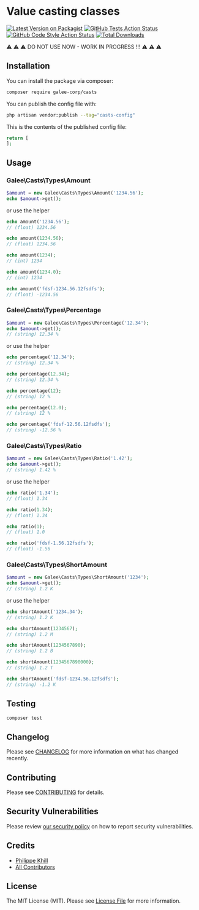 # Value casting classes

[![Latest Version on Packagist](https://img.shields.io/packagist/v/galee-corp/casts.svg?style=flat-square)](https://packagist.org/packages/galee-corp/casts)
[![GitHub Tests Action Status](https://img.shields.io/github/workflow/status/galee-corp/casts/run-tests?label=tests)](https://github.com/galee-corp/casts/actions?query=workflow%3Arun-tests+branch%3Amain)
[![GitHub Code Style Action Status](https://img.shields.io/github/workflow/status/galee-corp/casts/Fix%20PHP%20code%20style%20issues?label=code%20style)](https://github.com/galee-corp/casts/actions?query=workflow%3A"Fix+PHP+code+style+issues"+branch%3Amain)
[![Total Downloads](https://img.shields.io/packagist/dt/galee-corp/casts.svg?style=flat-square)](https://packagist.org/packages/galee-corp/casts)

⚠️ ⚠️ ⚠️ DO NOT USE NOW - WORK IN PROGRESS !!! ⚠️ ⚠️ ⚠️

## Installation

You can install the package via composer:

```bash
composer require galee-corp/casts
```

You can publish the config file with:

```bash
php artisan vendor:publish --tag="casts-config"
```

This is the contents of the published config file:

```php
return [
];
```

## Usage


### Galee\Casts\Types\Amount

```php
$amount = new Galee\Casts\Types\Amount('1234.56');
echo $amount->get();
```

or use the helper

```php
echo amount('1234.56');
// (float) 1234.56

echo amount(1234.56);
// (float) 1234.56

echo amount(1234);
// (int) 1234

echo amount(1234.0);
// (int) 1234

echo amount('fdsf-1234.56.12fsdfs');
// (float) -1234.56
```

### Galee\Casts\Types\Percentage

```php
$amount = new Galee\Casts\Types\Percentage('12.34');
echo $amount->get();
// (string) 12.34 %
```

or use the helper

```php
echo percentage('12.34');
// (string) 12.34 %

echo percentage(12.34);
// (string) 12.34 %

echo percentage(12);
// (string) 12 %

echo percentage(12.0);
// (string) 12 %

echo percentage('fdsf-12.56.12fsdfs');
// (string) -12.56 %
```

### Galee\Casts\Types\Ratio

```php
$amount = new Galee\Casts\Types\Ratio('1.42');
echo $amount->get();
// (string) 1.42 %
```

or use the helper

```php
echo ratio('1.34');
// (float) 1.34

echo ratio(1.34);
// (float) 1.34

echo ratio(1);
// (float) 1.0

echo ratio('fdsf-1.56.12fsdfs');
// (float) -1.56
```

### Galee\Casts\Types\ShortAmount

```php
$amount = new Galee\Casts\Types\ShortAmount('1234');
echo $amount->get();
// (string) 1.2 K
```

or use the helper

```php
echo shortAmount('1234.34');
// (string) 1.2 K

echo shortAmount(1234567);
// (string) 1.2 M

echo shortAmount(1234567890);
// (string) 1.2 B

echo shortAmount(1234567890000);
// (string) 1.2 T

echo shortAmount('fdsf-1234.56.12fsdfs');
// (string) -1.2 K
```

## Testing

```bash
composer test
```

## Changelog

Please see [CHANGELOG](CHANGELOG.md) for more information on what has changed recently.

## Contributing

Please see [CONTRIBUTING](CONTRIBUTING.md) for details.

## Security Vulnerabilities

Please review [our security policy](../../security/policy) on how to report security vulnerabilities.

## Credits

- [Philippe Khill](https://github.com/phikhi)
- [All Contributors](../../contributors)

## License

The MIT License (MIT). Please see [License File](LICENSE.md) for more information.

